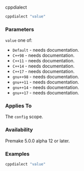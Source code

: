 cppdialect

```lua
cppdialect "value"
```

### Parameters ###

`value` one of:
* `Default` - needs documentation.
* `C++98` - needs documentation.
* `C++11` - needs documentation.
* `C++14` - needs documentation.
* `C++17` - needs documentation.
* `gnu++98` - needs documentation.
* `gnu++11` - needs documentation.
* `gnu++14` - needs documentation.
* `gnu++17` - needs documentation.

### Applies To ###

The `config` scope.

### Availability ###

Premake 5.0.0 alpha 12 or later.

### Examples ###

```lua
cppdialect "value"
```

